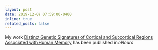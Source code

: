```yaml
---
layout: post
date: 2019-12-09 07:59:00-0400
inline: true
related_posts: false
---
```


My work [Distinct Genetic Signatures of Cortical and Subcortical Regions Associated with Human Memory](https://www.eneuro.org/content/6/6/ENEURO.0283-19.2019) has been published in *eNeuro*
